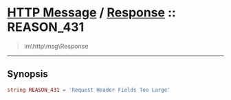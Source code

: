 # [HTTP Message](http.md) / [Response](http-Response.md) :: REASON_431
 > im\http\msg\Response
____

## Synopsis
```php
string REASON_431 = 'Request Header Fields Too Large'
```
